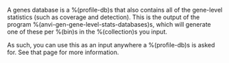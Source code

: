 A genes database is a %(profile-db)s that also contains all of the gene-level statistics (such as coverage and detection). This is the output of the program %(anvi-gen-gene-level-stats-databases)s, which will generate one of these per %(bin)s in the %(collection)s you input. 

As such, you can use this as an input anywhere a %(profile-db)s is asked for. See that page for more information. 
